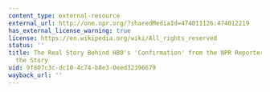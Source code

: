 ```yaml
---
content_type: external-resource
external_url: http://one.npr.org/?sharedMediaId=474011126:474012219
has_external_license_warning: true
license: https://en.wikipedia.org/wiki/All_rights_reserved
status: ''
title: The Real Story Behind HBO's 'Confirmation' from the NPR Reporter Who Broke
  the Story
uid: 9f807c3c-dc10-4c74-b8e3-0eed32396679
wayback_url: ''
---
```

